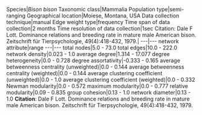 Species|*Bison bison*
Taxonomic class|Mammalia
Population type|semi-ranging
Geographical location|Moiese, Montana, USA
Data collection technique|manual 
Edge weight type|frequency
Time span of data collection|2 months
Time resolution of data collection|1sec
Citation: Dale F Lott. Dominance relations and breeding rate in mature male American bison. Zeitschrift für Tierpsychologie, 49(4):418-432, 1979.|
---|---
network attribute|range
---|---
total nodes|5.0 - 73.0
total edges|10.0 - 222.0
network density|0.023 - 1.0
average degree|1.314 - 17.077
degree heterogeneity|0.0 - 0.728
degree assortativity|-0.333 - 0.165
average betweenness centrality (unweighted)|0.0 - 0.144
average betweenness centrality (weighted)|0.0 - 0.144
average clustering coefficient (unweighted)|0.0 - 1.0
average clustering coefficient (weighted)|0.0 - 0.332
Newman modularity|0.0 - 0.572
maximum modularity|0.0 - 0.777
relative modularity|0.09 - 0.835
group cohesion|0.13 - 1.0
network diameter|0.13 - 1.0
**Citation**: Dale F Lott. Dominance relations and breeding rate in mature male American bison. Zeitschrift für Tierpsychologie, 49(4):418-432, 1979.